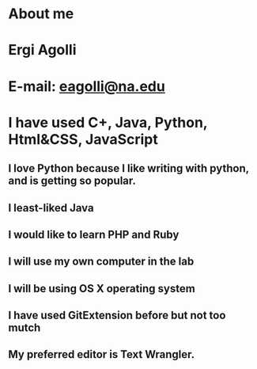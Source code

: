 # About me

# Ergi Agolli 

# E-mail: eagolli@na.edu

# I have used C+, Java, Python, Html&CSS, JavaScript

## I love Python because I like writing with python, and is getting so popular.

## I least-liked Java

## I would like to learn PHP and Ruby

## I will use my own computer in the lab

## I will be using OS X operating system

## I have used GitExtension before but not too mutch 

## My preferred editor is Text Wrangler.

